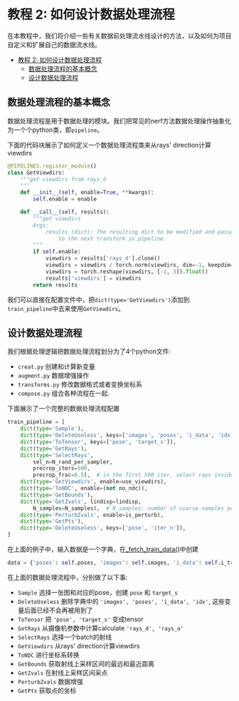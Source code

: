 # 教程 2: 如何设计数据处理流程

在本教程中，我们将介绍一些有关数据前处理流水线设计的方法，以及如何为项目自定义和扩展自己的数据流水线。

<!-- TOC -->

- [教程 2: 如何设计数据处理流程](#教程-2-如何设计数据处理流程)
  - [数据处理流程的基本概念](#数据处理流程的基本概念)
  - [设计数据处理流程](#设计数据处理流程)

<!-- TOC -->

## 数据处理流程的基本概念
数据处理流程是用于数据处理的模块。我们把常见的nerf方法数据处理操作抽象化为一个个python类，即```pipeline```。

下面的代码块展示了如何定义一个数据处理流程类来从rays' direction计算viewdirs

```python
@PIPELINES.register_module()
class GetViewdirs:
    """get viewdirs from rays_d
    """
    def __init__(self, enable=True, **kwargs):
        self.enable = enable

    def __call__(self, results):
        """get viewdirs
        Args:
            results (dict): The resulting dict to be modified and passed
                to the next transform in pipeline.
        """
        if self.enable:
            viewdirs = results['rays_d'].clone()
            viewdirs = viewdirs / torch.norm(viewdirs, dim=-1, keepdim=True)
            viewdirs = torch.reshape(viewdirs, [-1, 3]).float()
            results['viewdirs'] = viewdirs
        return results
```

我们可以直接在配置文件中，把`dict(type='GetViewdirs')`添加到`train_pipeline`中去来使用`GetViewdirs`。

## 设计数据处理流程

我们根据处理逻辑把数据处理流程划分为了4个python文件:
* `creat.py` 创建和计算新变量
* `augment.py` 数据增强操作
* `transforms.py` 修改数据格式或者变换坐标系
* `compose.py` 组合各种流程在一起.

下面展示了一个完整的数据处理流程配置
```python
train_pipeline = [
    dict(type='Sample'),
    dict(type='DeleteUseless', keys=['images', 'poses', 'i_data', 'idx']),
    dict(type='ToTensor', keys=['pose', 'target_s']),
    dict(type='GetRays'),
    dict(type='SelectRays',
        sel_n=N_rand_per_sampler,
        precrop_iters=500,
        precrop_frac=0.5),  # in the first 500 iter, select rays inside center of image
    dict(type='GetViewdirs', enable=use_viewdirs),
    dict(type='ToNDC', enable=(not no_ndc)),
    dict(type='GetBounds'),
    dict(type='GetZvals', lindisp=lindisp,
        N_samples=N_samples),  # N_samples: number of coarse samples per ray
    dict(type='PerturbZvals', enable=is_perturb),
    dict(type='GetPts'),
    dict(type='DeleteUseless', keys=['pose', 'iter_n']),
]
```
在上面的例子中，输入数据是一个字典，在[_fetch_train_data()](../../../xrnerf/datasets/scene_dataset.py)中创建

```python
data = {'poses': self.poses, 'images': self.images, 'i_data': self.i_train, 'idx': idx}
```
在上面的数据处理流程中，分别做了以下事:
* `Sample` 选择一张图和对应的pose，创建 `pose` 和 `target_s`
* `DeleteUseless` 删除字典中的 `'images', 'poses', 'i_data', 'idx'`, 这些变量后面已经不会再被用到了
* `ToTensor` 把 `'pose', 'target_s'` 变成tensor
* `GetRays` 从摄像机参数中计算calculate `'rays_d', 'rays_o'`
* `SelectRays` 选择一个batch的射线
* `GetViewdirs` 从rays' direction计算viewdirs
* `ToNDC` 进行坐标系转换
* `GetBounds` 获取射线上采样区间的最远和最近距离
* `GetZvals` 在射线上采样区间采点
* `PerturbZvals` 数据增强
* `GetPts` 获取点的坐标
